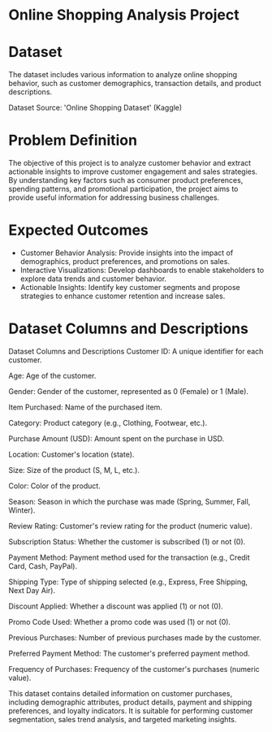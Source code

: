 # Online Shopping Analysis Project

# Dataset
The dataset includes various information to analyze online shopping behavior, such as customer demographics, transaction details, and product descriptions.

Dataset Source: 'Online Shopping Dataset' (Kaggle)

# Problem Definition

The objective of this project is to analyze customer behavior and extract actionable insights to improve customer engagement and sales strategies. By understanding key factors such as consumer product preferences, spending patterns, and promotional participation, the project aims to provide useful information for addressing business challenges.

# Expected Outcomes

- Customer Behavior Analysis: Provide insights into the impact of demographics, product preferences, and promotions on sales.
- Interactive Visualizations: Develop dashboards to enable stakeholders to explore data trends and customer behavior.
- Actionable Insights: Identify key customer segments and propose strategies to enhance customer retention and increase sales.

# Dataset Columns and Descriptions

Dataset Columns and Descriptions
Customer ID: A unique identifier for each customer.

Age: Age of the customer.

Gender: Gender of the customer, represented as 0 (Female) or 1 (Male).

Item Purchased: Name of the purchased item.

Category: Product category (e.g., Clothing, Footwear, etc.).

Purchase Amount (USD): Amount spent on the purchase in USD.

Location: Customer's location (state).

Size: Size of the product (S, M, L, etc.).

Color: Color of the product.

Season: Season in which the purchase was made (Spring, Summer, Fall, Winter).

Review Rating: Customer's review rating for the product (numeric value).

Subscription Status: Whether the customer is subscribed (1) or not (0).

Payment Method: Payment method used for the transaction (e.g., Credit Card, Cash, PayPal).

Shipping Type: Type of shipping selected (e.g., Express, Free Shipping, Next Day Air).

Discount Applied: Whether a discount was applied (1) or not (0).

Promo Code Used: Whether a promo code was used (1) or not (0).

Previous Purchases: Number of previous purchases made by the customer.

Preferred Payment Method: The customer's preferred payment method.

Frequency of Purchases: Frequency of the customer's purchases (numeric value).

This dataset contains detailed information on customer purchases, including demographic attributes, product details, payment and shipping preferences, and loyalty indicators. It is suitable for performing customer segmentation, sales trend analysis, and targeted marketing insights.

